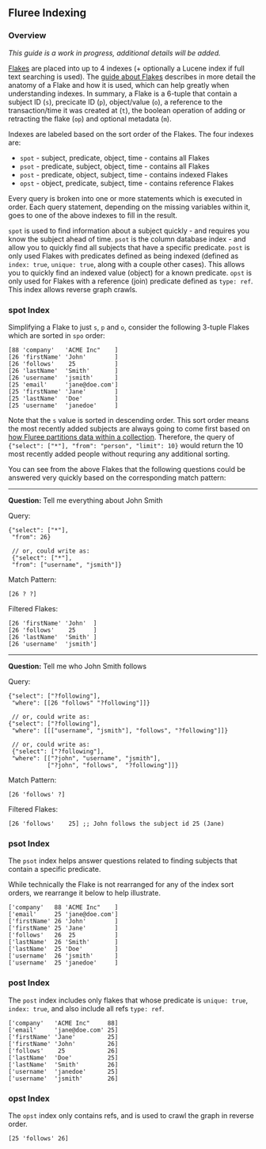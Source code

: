 ## Fluree Indexing

### Overview

_This guide is a work in progress, additional details will be added._

[Flakes](/guides/architecture/flakes) are placed into up to 4 indexes (+ optionally a Lucene index if full text searching is used). The [guide about Flakes](/guides/architecture/flakes) describes in more detail the anatomy of a Flake and how it is used, which can help greatly when understanding indexes. In summary, a Flake is a 6-tuple that contain a subject ID (`s`), precicate ID (`p`), object/value (`o`), a reference to the transaction/time it was created at (`t`), the boolean operation of adding or retracting the flake (`op`) and optional metadata (`m`).

Indexes are labeled based on the sort order of the Flakes. The four indexes are:
- `spot` - subject, predicate, object, time - contains all Flakes
- `psot` - predicate, subject, object, time - contains all Flakes
- `post` - predicate, object, subject, time - contains indexed Flakes
- `opst` - object, predicate, subject, time - contains reference Flakes

Every query is broken into one or more statements which is executed in order. Each query statement, depending on the missing variables within it, goes to one of the above indexes to fill in the result.

`spot` is used to find information about a subject quickly - and requires you know the subject ahead of time. `psot` is the column database index - and allow you to quickly find all subjects that have a specific predicate. `post` is only used Flakes with predicates defined as being indexed (defined as `index: true`, `unique: true`, along with a couple other cases). This allows you to quickly find an indexed value (object) for a known predicate. `opst` is only used for Flakes with a reference (join) predicate defined as `type: ref`. This index allows reverse graph crawls.

### spot Index

Simplifying a Flake to just `s`, `p` and `o`, consider the following 3-tuple Flakes which are sorted in `spo` order:

```all
[88 'company'   'ACME Inc"    ]
[26 'firstName' 'John'        ]
[26 'follows'    25           ]
[26 'lastName'  'Smith'       ]
[26 'username'  'jsmith'      ]
[25 'email'     'jane@doe.com']
[25 'firstName' 'Jane'        ]
[25 'lastName'  'Doe'         ]
[25 'username'  'janedoe'     ]
```

Note that the `s` value is sorted in descending order. This sort order means the most recently added subjects are always going to come first based on [how Fluree partitions data within a collection](/guides/architecture/flakes#flake-partitioning). Therefore, the query of `{"select": ["*"], "from": "person", "limit": 10}` would return the 10 most recently added people without requring any additional sorting.

You can see from the above Flakes that the following questions could be answered very quickly based on the corresponding match pattern:

---
**Question:**
Tell me everything about John Smith

Query:
```all
{"select": ["*"], 
 "from": 26}

 // or, could write as:
 {"select": ["*"], 
 "from": ["username", "jsmith"]}

```

Match Pattern:
```all
[26 ? ?]
```

Filtered Flakes:
```all
[26 'firstName' 'John'  ]
[26 'follows'    25     ]
[26 'lastName'  'Smith' ]
[26 'username'  'jsmith']
```

---
**Question:**
Tell me who John Smith follows

Query:
```all
{"select": ["?following"], 
 "where": [[26 "follows" "?following"]]}

 // or, could write as:
{"select": ["?following"], 
 "where": [[["username", "jsmith"], "follows", "?following"]]}

 // or, could write as:
 {"select": ["?following"], 
 "where": [["?john", "username", "jsmith"],
           ["?john", "follows",  "?following"]]}

```

Match Pattern:
```all
[26 'follows' ?]
```

Filtered Flakes:
```all
[26 'follows'    25] ;; John follows the subject id 25 (Jane)
```

### psot Index

The `psot` index helps answer questions related to finding subjects that contain a specific predicate.

While technically the Flake is not rearranged for any of the index sort orders, we rearrange it below to help illustrate.

```all
['company'   88 'ACME Inc"    ]
['email'     25 'jane@doe.com']
['firstName' 26 'John'        ]
['firstName' 25 'Jane'        ]
['follows'   26  25           ]
['lastName'  26 'Smith'       ]
['lastName'  25 'Doe'         ]
['username'  26 'jsmith'      ]
['username'  25 'janedoe'     ]
```

### post Index

The `post` index includes only flakes that whose predicate is `unique: true`, `index: true`, and also include all refs `type: ref`.


```all
['company'   'ACME Inc"     88]
['email'     'jane@doe.com' 25]
['firstName' 'Jane'         25]
['firstName' 'John'         26]
['follows'    25            26]
['lastName'  'Doe'          25]
['lastName'  'Smith'        26]
['username'  'janedoe'      25]
['username'  'jsmith'       26]
```

### opst Index

The `opst` index only contains refs, and is used to crawl the graph in reverse order.

```all
[25 'follows' 26]
```
